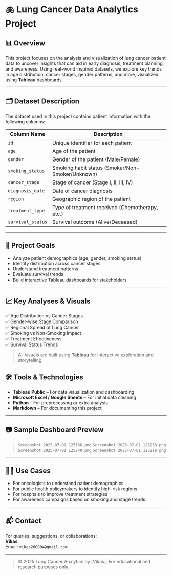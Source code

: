 # 🫁 Lung Cancer Data Analytics Project

## 📊 Overview

This project focuses on the analysis and visualization of lung cancer patient data to uncover insights that can aid in early diagnosis, treatment planning, and awareness. Using real-world inspired datasets, we explore key trends in age distribution, cancer stages, gender patterns, and more, visualized using **Tableau** dashboards.

---

## 🗂️ Dataset Description

The dataset used in this project contains patient information with the following columns:

| Column Name       | Description                                         |
|-------------------|-----------------------------------------------------|
| `id`              | Unique identifier for each patient                  |
| `age`             | Age of the patient                                  |
| `gender`          | Gender of the patient (Male/Female)                 |
| `smoking_status`  | Smoking habit status (Smoker/Non-Smoker/Unknown)   |
| `cancer_stage`    | Stage of cancer (Stage I, II, III, IV)             |
| `diagnosis_date`  | Date of cancer diagnosis                            |
| `region`          | Geographic region of the patient                    |
| `treatment_type`  | Type of treatment received (Chemotherapy, etc.)     |
| `survival_status` | Survival outcome (Alive/Deceased)                  |

---

## 🎯 Project Goals

- Analyze patient demographics (age, gender, smoking status)
- Identify distribution across cancer stages
- Understand treatment patterns
- Evaluate survival trends
- Build interactive Tableau dashboards for stakeholders

---

## 📈 Key Analyses & Visuals

✅ Age Distribution vs Cancer Stages  
✅ Gender-wise Stage Comparison  
✅ Regional Spread of Lung Cancer  
✅ Smoking vs Non-Smoking Impact  
✅ Treatment Effectiveness  
✅ Survival Status Trends  

> All visuals are built using **Tableau** for interactive exploration and storytelling.



## 🛠️ Tools & Technologies

- **Tableau Public** – For data visualization and dashboarding
- **Microsoft Excel / Google Sheets** – For initial data cleaning
- **Python** – For preprocessing or extra analysis
- **Markdown** – For documenting this project

---





## 📷 Sample Dashboard Preview

>  
> `Screenshot 2025-07-01 125136.png`
> `Screenshot 2025-07-01 125253.png`
> `Screenshot 2025-07-01 125240.png`
> `Screenshot 2025-07-01 125219.png`

---

## 👨‍⚕️ Use Cases

- For oncologists to understand patient demographics
- For public health policymakers to identify high-risk regions
- For hospitals to improve treatment strategies
- For awareness campaigns based on smoking and stage trends

---

## 📬 Contact

For queries, suggestions, or collaborations:  
**Vikas**  
Email: `vikas260804@gmail.com`  


---

> © 2025 Lung Cancer Analytics by [Vikas]. For educational and research purposes only.